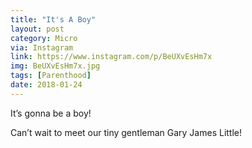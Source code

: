 ```yaml
---
title: "It's A Boy"
layout: post
category: Micro
via: Instagram
link: https://www.instagram.com/p/BeUXvEsHm7x
img: BeUXvEsHm7x.jpg
tags: [Parenthood]
date: 2018-01-24
---
```

It’s gonna be a boy!

Can’t wait to meet our tiny gentleman Gary James Little!